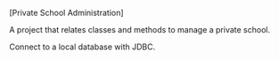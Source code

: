 [Private School Administration]

A project that relates classes and methods to manage a private school.

Connect to a local database with JDBC.
